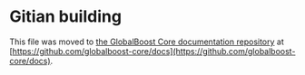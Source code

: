 Gitian building
================

This file was moved to [the GlobalBoost Core documentation repository](https://github.com/globalboost-core/docs/blob/master/gitian-building.md) at [https://github.com/globalboost-core/docs](https://github.com/globalboost-core/docs).
